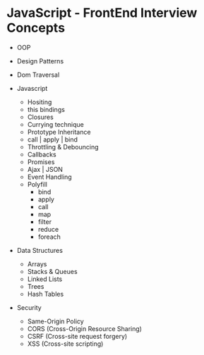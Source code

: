 # JavaScript - FrontEnd Interview Concepts

- OOP
- Design Patterns
- Dom Traversal
- Javascript
  - Hositing
  - this bindings
  - Closures
  - Currying technique 
  - Prototype Inheritance
  - call | apply | bind
  - Throttling & Debouncing
  - Callbacks
  - Promises
  - Ajax | JSON
  - Event Handling
  - Polyfill
    - bind
    - apply
    - call
    - map
    - filter
    - reduce
    - foreach
 - Data Structures
    - Arrays
    - Stacks & Queues
    - Linked Lists
    - Trees
    - Hash Tables

  - Security
    - Same-Origin Policy
    - CORS (Cross-Origin Resource Sharing)
    - CSRF (Cross-site request forgery) 
    - XSS  (Cross-site scripting)
 
